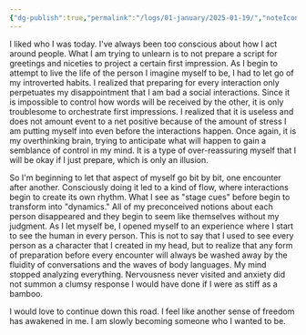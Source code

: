 ```yaml
---
{"dg-publish":true,"permalink":"/logs/01-january/2025-01-19/","noteIcon":"","created":"2025-01-19"}
---
```


I liked who I was today. I've always been too conscious about how I act around people. What I am trying to unlearn is to not prepare a script for greetings and niceties to project a certain first impression. As I begin to attempt to live the life of the person I imagine myself to be, I had to let go of my introverted habits. I realized that preparing for every interaction only perpetuates my disappointment that I am bad a social interactions. Since it is impossible to control how words will be received by the other, it is only troublesome to orchestrate first impressions. I realized that it is useless and does not amount event to a net positive because of the amount of stress I am putting myself into even before the interactions happen. Once again, it is my overthinking brain, trying to anticipate what will happen to gain a semblance of control in my mind. It is a type of over-reassuring myself that I will be okay if I just prepare, which is only an illusion.

So I'm beginning to let that aspect of myself go bit by bit, one encounter after another. Consciously doing it led to a kind of flow, where interactions begin to create its own rhythm. What I see as "stage cues" before begin to transform into "dynamics." All of my preconceived notions about each person disappeared and they begin to seem like themselves without my judgment. As I let myself be, I opened myself to an experience where I start to see the human in every person. This is not to say that I used to see every person as a character that I created in my head, but to realize that any form of preparation before every encounter will always be washed away by the fluidity of conversations and the waves of body languages. My mind stopped analyzing everything. Nervousness never visited and anxiety did not summon a clumsy response I would have done if I were as stiff as a bamboo.

I would love to continue down this road. I feel like another sense of freedom has awakened in me. I am slowly becoming someone who I wanted to be.